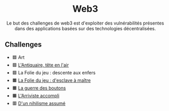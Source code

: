 <div align="center">
  <h1>Web3</h1>
  <p>
    Le but des challenges de web3 est d'exploiter des vulnérabilités présentes dans des applications basées sur des technologies décentralisées.
  </p>
</div>

## Challenges
- 🟦 Art
- 🟩 [L'Antiquaire, tête en l'air](LAntiquaireTeteEnLair)
- 🟩 La Folie du jeu : descente aux enfers
- 🟧 [La Folie du jeu : d'esclave à maître](LaFolieDuJeuDEsclaveAMaitre)
- 🟧 [La guerre des boutons](LaGuerreDesBoutons)
- 🟧 [L'Arriviste accompli](LArrivisteAccompli)
- 🟥 [D'un nihilisme assumé](DUnNihilismeAssume)
